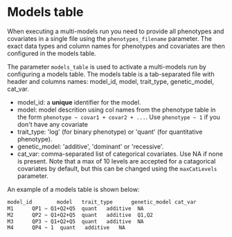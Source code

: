 # Models table

When executing a multi-models run you need to provide all phenotypes and covariates in a single file using the `phenotypes_filename` parameter. The exact data types and column names for phenotypes and covariates are then configured in the models table. 

The parameter `models_table` is used to activate a multi-models run by configuring a models table. The models table is a tab-separated file with header and columns names: model_id, model, trait_type, genetic_model, cat_var. 

- model_id: a **unique** identifier for the model.
- model: model descrition using col names from the phenotype table in the form `phenotype ~ covar1 + covar2 + ...`. Use `phenotype ~ 1` if you don't have any covariate
- trait_type: 'log' (for binary phenotype) or 'quant' (for quantitative phenotype).
- genetic_model: 'additive', 'dominant' or 'recessive'.
- cat_var: comma-separated list of categorical covariates. Use NA if none is present. Note that a max of 10 levels are accepted for a catagorical covariates by default, but this can be changed using the `maxCatLevels` parameter.

An example of a models table is shown below:

```bash
model_id        model   trait_type      genetic_model cat_var
M1      QP1 ~ Q1+Q2+Q5  quant   additive  NA
M2      QP2 ~ Q1+Q2+Q5  quant   additive  Q1,Q2
M3      QP3 ~ Q1+Q2+Q5  quant   additive  NA
M4      QP4 ~ 1  quant   additive   NA
```
